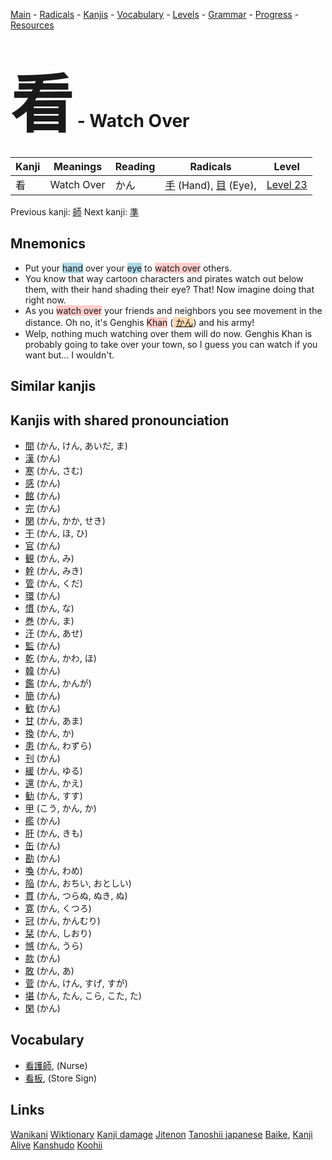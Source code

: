 <style> bigfont {font-size: 100px}</style>
[Main](../README.md) -
[Radicals](../radicals.md) -
[Kanjis](../kanjis.md) -
[Vocabulary](../vocabulary.md) -
[Levels](../levels.md) -
[Grammar](../grammar.md) - 
[Progress](../progress.md) -
[Resources](../resources.md)
# <bigfont> 看</bigfont> - Watch Over 

| Kanji | Meanings | Reading | Radicals | Level |
| --- | --- | --- | --- | --- |
| 看 | Watch Over | かん | [手](../radicals/手.md) (Hand), [目](../radicals/目.md) (Eye),  | [Level 23](../levels/wk_level23.md) |

Previous kanji: [師](師.md) Next kanji: [準](準.md) 

## Mnemonics
 * Put your <span style="background-color:#ADD8E6"> hand</span> over your <span style="background-color:#ADD8E6"> eye</span> to <span style="background-color:#ffcccb"> watch over</span> others.
* You know that way cartoon characters and pirates watch out below them, with their hand shading their eye? That! Now imagine doing that right now.
* As you <span style="background-color:#ffcccb"> watch over</span> your friends and neighbors you see movement in the distance. Oh no, it's Genghis <span style="background-color:#ffcccb"> Khan</span> (<span style="background-color:#fed8b1"> [かん](https://jisho.org/search/かん)</span>) and his army!
* Welp, nothing much watching over them will do now. Genghis Khan is probably going to take over your town, so I guess you can watch if you want but... I wouldn't.


## Similar kanjis
 


## Kanjis with shared pronounciation
 * [間](間.md) (かん, けん, あいだ, ま)
* [漢](漢.md) (かん)
* [寒](寒.md) (かん, さむ)
* [感](感.md) (かん)
* [館](館.md) (かん)
* [完](完.md) (かん)
* [関](関.md) (かん, かか, せき)
* [干](干.md) (かん, ほ, ひ)
* [官](官.md) (かん)
* [観](観.md) (かん, み)
* [幹](幹.md) (かん, みき)
* [管](管.md) (かん, くだ)
* [環](環.md) (かん)
* [慣](慣.md) (かん, な)
* [巻](巻.md) (かん, ま)
* [汗](汗.md) (かん, あせ)
* [監](監.md) (かん)
* [乾](乾.md) (かん, かわ, ほ)
* [韓](韓.md) (かん)
* [鑑](鑑.md) (かん, かんが)
* [簡](簡.md) (かん)
* [歓](歓.md) (かん)
* [甘](甘.md) (かん, あま)
* [換](換.md) (かん, か)
* [患](患.md) (かん, わずら)
* [刊](刊.md) (かん)
* [緩](緩.md) (かん, ゆる)
* [還](還.md) (かん, かえ)
* [勧](勧.md) (かん, すす)
* [甲](甲.md) (こう, かん, か)
* [艦](艦.md) (かん)
* [肝](肝.md) (かん, きも)
* [缶](缶.md) (かん)
* [勘](勘.md) (かん)
* [喚](喚.md) (かん, わめ)
* [陥](陥.md) (かん, おちい, おとしい)
* [貫](貫.md) (かん, つらぬ, ぬき, ぬ)
* [寛](寛.md) (かん, くつろ)
* [冠](冠.md) (かん, かんむり)
* [栞](栞.md) (かん, しおり)
* [憾](憾.md) (かん, うら)
* [款](款.md) (かん)
* [敢](敢.md) (かん, あ)
* [菅](菅.md) (かん, けん, すげ, すが)
* [堪](堪.md) (かん, たん, こら, こた, た)
* [閑](閑.md) (かん)



## Vocabulary
 * [看護師](../vocabulary/看.md), (Nurse)
* [看板](../vocabulary/看.md), (Store Sign)




## Links 


[Wanikani](https://www.wanikani.com/kanji/看)
[Wiktionary](https://en.wiktionary.org/wiki/看)
[Kanji damage](http://www.kanjidamage.com/kanji/search?utf8=✓&q=看)
[Jitenon](https://jitenon.com/kanji/看)
[Tanoshii japanese](https://www.tanoshiijapanese.com/dictionary/kanji.cfm?k=看)
[Baike](https://baike.baidu.com/item/看),
[Kanji Alive](https://app.kanjialive.com/看)
[Kanshudo](https://www.kanshudo.com/searchmn?q=看)
[Koohii](https://kanji.koohii.com/study/kanji/看)
